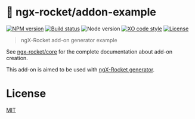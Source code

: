# :rocket: ngx-rocket/addon-example

[![NPM version](https://img.shields.io/npm/v/generator-addon-example.svg)](https://www.npmjs.com/package/generator-addon-example)
[![Build status](https://img.shields.io/travis/ngx-rocket/addon-example/master.svg)](https://travis-ci.org/ngx-rocket/addon-example)
![Node version](https://img.shields.io/badge/node-%3E%3D6.0.0-brightgreen.svg)
[![XO code style](https://img.shields.io/badge/code_style-XO-5ed9c7.svg)](https://github.com/sindresorhus/xo)
[![License](https://img.shields.io/badge/license-MIT-blue.svg)](LICENSE)

> ngX-Rocket add-on generator example

See [ngx-rocket/core](https://github.com/ngx-rocket/core) for the complete documentation about add-on creation.

This add-on is aimed to be used with [ngX-Rocket generator](https://github.com/ngx-rocket/generator-ngx-rocket).

# License

[MIT](LICENSE)
